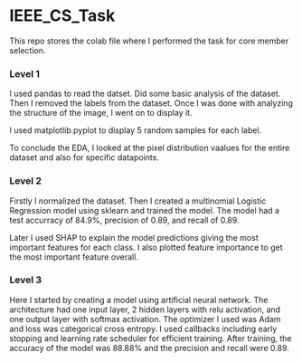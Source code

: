 # IEEE_CS_Task
This repo stores the colab file where I performed the task for core member selection.

### Level 1

I used pandas to read the datset.
Did some basic analysis of the dataset.
Then I removed the labels from the dataset.
Once I was done with analyzing the structure of the image, I went on to display it.

I used matplotlib.pyplot to display 5 random samples for each label.

To conclude the EDA, I looked at the pixel distribution vaalues for the entire dataset and also for specific datapoints.



### Level 2

Firstly I normalized the dataset.
Then I created a multinomial Logistic Regression model using sklearn and trained the model.
The model had a test accurracy of 84.9%, precision of 0.89, and recall of 0.89.

Later I used SHAP to explain the model predictions giving the most important features for each class.
I also plotted feature importance to get the most important feature overall.



### Level 3

Here I started by creating a model using artificial neural network.
The architecture had one input layer, 2 hidden layers with relu activation, and one output layer with softmax activation.
The optimizer I used was Adam and loss was categorical cross entropy.
I used callbacks including early stopping and learning rate scheduler for efficient training.
After training, the accuracy of the model was 88.88% and the precision and recall were 0.89.
